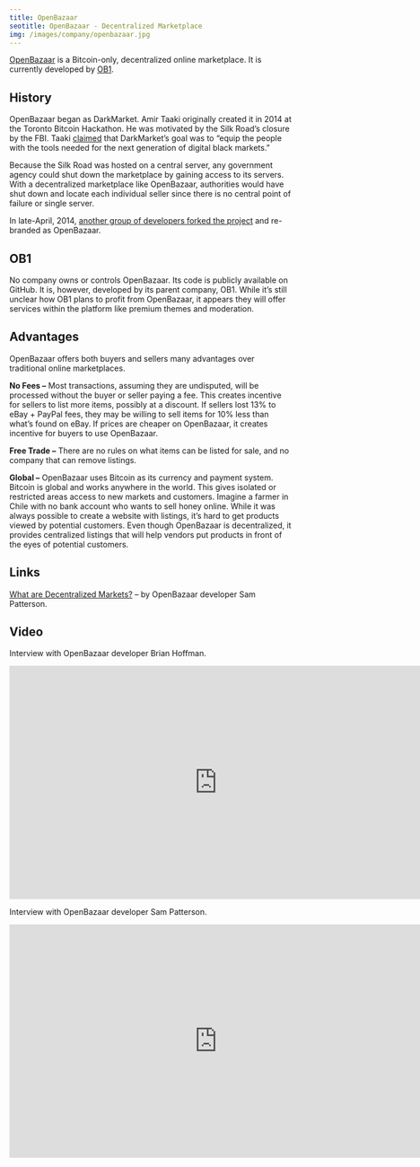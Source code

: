 ```yaml
---
title: OpenBazaar
seotitle: OpenBazaar - Decentralized Marketplace
img: /images/company/openbazaar.jpg
---
```

[OpenBazaar](https://openbazaar.org/) is a Bitcoin-only, decentralized online marketplace. It is currently developed by [OB1](http://ob1.io/).

## History

OpenBazaar began as DarkMarket. Amir Taaki originally created it in 2014 at the Toronto Bitcoin Hackathon. He was motivated by the Silk Road’s closure by the FBI. Taaki [claimed](http://www.wired.com/2014/04/darkmarket) that DarkMarket’s goal was to “equip the people with the tools needed for the next generation of digital black markets.”

Because the Silk Road was hosted on a central server, any government agency could shut down the marketplace by gaining access to its servers. With a decentralized marketplace like OpenBazaar, authorities would have shut down and locate each individual seller since there is no central point of failure or single server.

In late-April, 2014, [another group of developers forked the project](http://www.theguardian.com/technology/2014/apr/30/silk-road-darkmarket-openbazaar-online-drugs-marketplace) and re-branded as OpenBazaar.

## OB1

No company owns or controls OpenBazaar. Its code is publicly available on GitHub. It is, however, developed by its parent company, OB1\. While it’s still unclear how OB1 plans to profit from OpenBazaar, it appears they will offer services within the platform like premium themes and moderation.

## Advantages

OpenBazaar offers both buyers and sellers many advantages over traditional online marketplaces.

**No Fees –** Most transactions, assuming they are undisputed, will be processed without the buyer or seller paying a fee. This creates incentive for sellers to list more items, possibly at a discount. If sellers lost 13% to eBay + PayPal fees, they may be willing to sell items for 10% less than what’s found on eBay. If prices are cheaper on OpenBazaar, it creates incentive for buyers to use OpenBazaar.

**Free Trade –** There are no rules on what items can be listed for sale, and no company that can remove listings.

**Global –** OpenBazaar uses Bitcoin as its currency and payment system. Bitcoin is global and works anywhere in the world. This gives isolated or restricted areas access to new markets and customers. Imagine a farmer in Chile with no bank account who wants to sell honey online. While it was always possible to create a website with listings, it’s hard to get products viewed by potential customers. Even though OpenBazaar is decentralized, it provides centralized listings that will help vendors put products in front of the eyes of potential customers.

## Links

[What are Decentralized Markets?](https://coincenter.org/2015/11/what-are-decentralized-markets/) – by OpenBazaar developer Sam Patterson.

## Video

Interview with OpenBazaar developer Brian Hoffman.

<iframe width="740" height="416" src="https://www.youtube.com/embed/ijE6ktEsm4o" frameborder="0" allowfullscreen></iframe>

Interview with OpenBazaar developer Sam Patterson.

<iframe width="740" height="416" src="https://www.youtube.com/embed/CInC9ZK9_iU" frameborder="0" allowfullscreen></iframe>